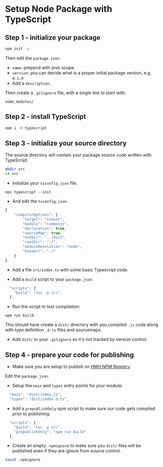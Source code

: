 # Setup Node Package with TypeScript

## Step 1 - initialize your package

```bash
npm init -y
```

Then edit the `package.json`.

* `name`: prepend with `@hmh` scope.
* `version`: you can decide what is a proper initial package version, e.g. `0.1.0`
* Add a `description`.


Then create a `.gitignore` file, with a single line to start with:

```
node_modules/
```

## Step 2 - install TypeScript

```bash
npm i -D typescript
```

## Step 3 - initialize your source directory

The source directory will contain your package source code written with TypeScript.

```bash
mkdir src
cd src
```

* Initialize your `tsconfig.json` file. 

```
npx typescript --init
```

* And edit the `tsconfig.json`.

```javascript
{
    "compilerOptions": {
        "target": "esnext",
        "module": "commonjs",
        "declaration": true,
        "sourceMap": true,
        "outDir": "../dist",
        "rootDir": "./",
        "moduleResolution": "node",
        "baseUrl": "./"
    }
}
```

* Add a file `src/index.ts` with some basic Typescript code.

* Add a `build` script to your `package.json`: 

```javascript
  "scripts": {
    "build": "tsc -p src",
  },
```

* Run the script to test compilation:

```
npm run build
```

This should have create a `dist/` directory with you compiled `.js` code along with type definition `.d.ts` files and sourcemaps.

* Add `dist/` to your `.gitignore` so it's not tracked by version control.

## Step 4 - prepare your code for publishing

* Make sure you are setup to publish on [HMH NPM Registry](https://github.com/hmhco/uie-wg/blob/master/arb/npm-registry.md).

Edit the `package.json`.

* Setup the `main` and `types` entry points for your module:

```javascript
  "main": "dist/index.js",
  "types": "dist/index.d.ts",
```

* Add a `prepublishOnly` npm script to make sure our code gets compiled prior to publishing.

```javascript
  "scripts": {
    "build": "tsc -p src",
    "prepublishOnly": "npm run build"
  },
```

* Create an empty `.npmignore` to make sure you `dist/` files will be published even if they are ignore from source control.

```bash
touch .npmignore
```

